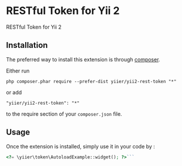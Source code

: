 RESTful Token for Yii 2
=======================
RESTful Token for Yii 2

Installation
------------

The preferred way to install this extension is through [composer](http://getcomposer.org/download/).

Either run

```
php composer.phar require --prefer-dist yiier/yii2-rest-token "*"
```

or add

```
"yiier/yii2-rest-token": "*"
```

to the require section of your `composer.json` file.


Usage
-----

Once the extension is installed, simply use it in your code by  :

```php
<?= \yiier\token\AutoloadExample::widget(); ?>```